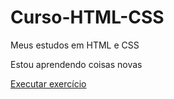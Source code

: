 # Curso-HTML-CSS
 Meus estudos em HTML e CSS

 Estou aprendendo coisas novas

 <a href = "https://renanalb.github.io/Curso-HTML-CSS/Modulos-do-curso/modulo2/android-sie/android.html"> Executar exercício</a>